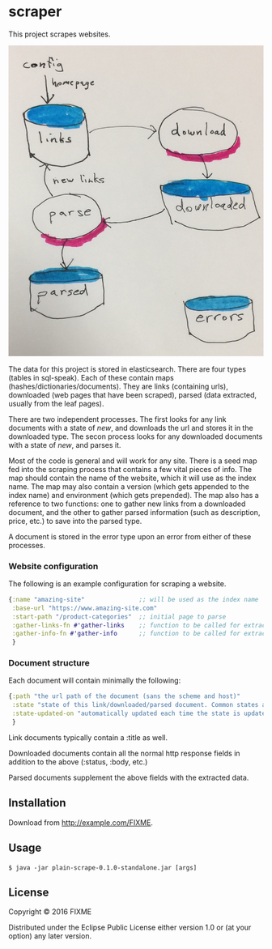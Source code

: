 # scraper

This project scrapes websites.

![Scraper process](doc/scraper.jpg)

The data for this project is stored in elasticsearch. There are four
types (tables in sql-speak). Each of these contain maps
(hashes/dictionaries/documents). They are links (containing urls),
downloaded (web pages that have been scraped), parsed (data extracted,
usually from the leaf pages).

There are two independent processes. The first looks for any link
documents with a state of _new_, and downloads the url and stores
it in the downloaded type. The secon process looks for any downloaded
documents with a state of _new_, and parses it.

Most of the code is general and will work for any site. There is a seed
map fed into the scraping process that contains a few vital pieces of info.
The map should contain the name of the website, which it will use as
the index name. The map may also contain a version (which gets appended to
the index name) and environment (which gets prepended). The map also
has a reference to two functions: one to gather new links from a downloaded
document, and the other to gather parsed information (such as description,
price, etc.) to save into the parsed type.

A document is stored in the error type upon an error from either of these
processes.

### Website configuration

The following is an example configuration for scraping a website.

```clojure
{:name "amazing-site"               ;; will be used as the index name
 :base-url "https://www.amazing-site.com"
 :start-path "/product-categories"  ;; initial page to parse
 :gather-links-fn #'gather-links    ;; function to be called for extracting links
 :gather-info-fn #'gather-info      ;; function to be called for extracting information
 }
```

### Document structure

Each document will contain minimally the following:

```clojure
{:path "the url path of the document (sans the scheme and host)"
 :state "state of this link/downloaded/parsed document. Common states are new, processed, and error."
 :state-updated-on "automatically updated each time the state is updated."
 }
```

Link documents typically contain a :title as well.

Downloaded documents contain all the normal http response fields in addition to the above
(:status, :body, etc.)

Parsed documents supplement the above fields with the extracted data.

## Installation

Download from http://example.com/FIXME.

## Usage

    $ java -jar plain-scrape-0.1.0-standalone.jar [args]

## License

Copyright © 2016 FIXME

Distributed under the Eclipse Public License either version 1.0 or (at
your option) any later version.
